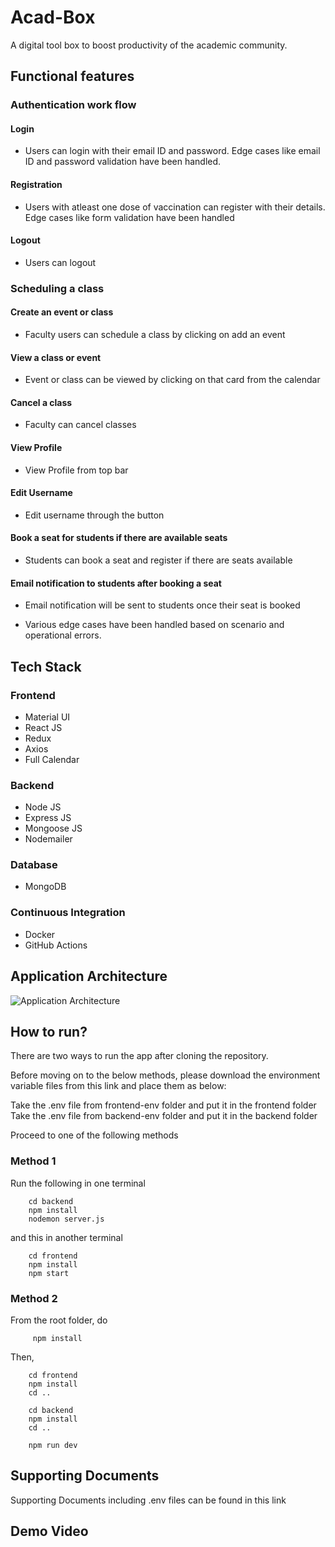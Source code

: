 # Acad-Box
A digital tool box to boost productivity of the academic community.

## Functional features

### Authentication work flow
#### Login
- Users can login with their email ID and password. Edge cases like email ID and password validation have been
  handled.
#### Registration
- Users with atleast one dose of vaccination can register with their details. Edge cases like form validation
  have been handled
#### Logout
- Users can logout
### Scheduling a class

#### Create an event or class
- Faculty users can schedule a class by clicking on add an event
#### View a class or event
- Event or class can be viewed by clicking on that card from the calendar
#### Cancel a class
- Faculty can cancel classes
#### View Profile
- View Profile from top bar
#### Edit Username
- Edit username through the button
#### Book a seat for students if there are available seats
- Students can book a seat and register if there are seats available
#### Email notification to students after booking a seat
- Email notification will be sent to students once their seat is booked

- Various edge cases have been handled based on scenario and operational errors.

## Tech Stack
### Frontend
- Material UI
- React JS
- Redux
- Axios
- Full Calendar
### Backend
- Node JS
- Express JS
- Mongoose JS
- Nodemailer
### Database
- MongoDB
### Continuous Integration
- Docker
- GitHub Actions

## Application Architecture

![Application Architecture](https://user-images.githubusercontent.com/44504940/143773070-a7440bb7-1130-4dee-8a17-cb6974233210.jpg)


## How to run?

There are two ways to run the app after cloning the repository. 

Before moving on to the below methods, please download the environment variable files from this link and place them as below:

Take the .env file from frontend-env folder and put it in the frontend folder
Take the .env file from backend-env folder and put it in the backend folder

Proceed to one of the following methods

### Method 1

Run the following in one terminal

```
    cd backend
    npm install
    nodemon server.js
```
and this in another terminal
```
    cd frontend
    npm install
    npm start
```

### Method 2

From the root folder, do

```
     npm install
```

Then,

```
    cd frontend
    npm install
    cd ..
```

```
    cd backend
    npm install
    cd ..
```

```
    npm run dev
```

## Supporting Documents

Supporting Documents including .env files can be found in this link

## Demo Video


